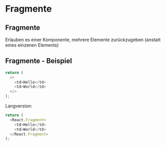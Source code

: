 # Fragmente

## Fragmente

Erlauben es einer Komponente, mehrere Elemente zurückzugeben (anstatt eines einzenen Elements)

## Fragmente - Beispiel

```ts
return (
  <>
    <td>Hello</td>
    <td>World</td>
  </>
);
```

Langversion:

```ts
return (
  <React.Fragment>
    <td>Hello</td>
    <td>World</td>
  </React.Fragment>
);
```
